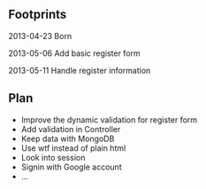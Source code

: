 Footprints
----------
2013-04-23 Born

2013-05-06 Add basic register form

2013-05-11 Handle register information

Plan
----

* Improve the dynamic validation for register form
* Add validation in Controller
* Keep data with MongoDB
* Use wtf instead of plain html
* Look into session
* Signin with Google account
* ...

